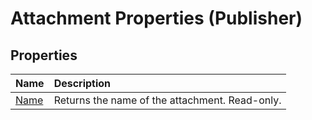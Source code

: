 
# Attachment Properties (Publisher)

## Properties



|**Name**|**Description**|
|:-----|:-----|
| [Name](7539a5ac-427f-0dfe-dc31-47ef9436fd14.md)|Returns the name of the attachment. Read-only.|
